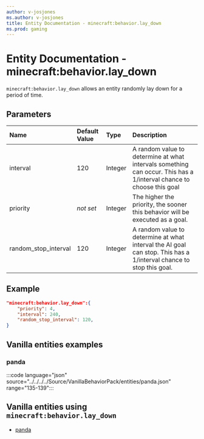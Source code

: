 ```yaml
---
author: v-josjones
ms.author: v-josjones
title: Entity Documentation - minecraft:behavior.lay_down
ms.prod: gaming
---
```


# Entity Documentation - minecraft:behavior.lay_down

`minecraft:behavior.lay_down` allows an entity randomly lay down for a period of time.

## Parameters

|Name |Default Value  |Type  |Description  |
|:----------|:----------|:----------|:----------|
|interval| 120| Integer| A random value to determine at what intervals something can occur. This has a 1/interval chance to choose this goal |
|priority|*not set*|Integer|The higher the priority, the sooner this behavior will be executed as a goal.|
|random_stop_interval| 120| Integer| A random value to determine at what interval the AI goal can stop. This has a 1/interval chance to stop this goal.|

## Example

```json
"minecraft:behavior.lay_down":{
    "priority": 4,
    "interval": 240,
    "random_stop_interval": 120,
}
```

## Vanilla entities examples

### panda

:::code language="json" source="../../../../Source/VanillaBehaviorPack/entities/panda.json" range="135-139":::

## Vanilla entities using `minecraft:behavior.lay_down`

- [panda](../../../../Source/VanillaBehaviorPack_Snippets/entities/panda.md)
